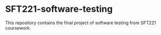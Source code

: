 # SFT221-software-testing
This repository contains the final project of software testing from SFT221 coursework.
